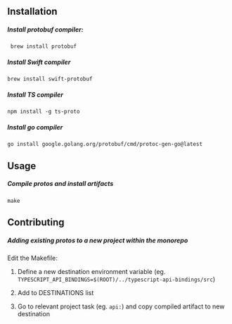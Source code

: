 
## Installation

##### Install protobuf compiler:

```
 brew install protobuf
```



##### Install Swift compiler

```
brew install swift-protobuf
```

##### Install TS compiler

```
npm install -g ts-proto
```

##### Install go compiler
```
go install google.golang.org/protobuf/cmd/protoc-gen-go@latest

```

## Usage

##### Compile protos and install artifacts

```
make
```

## Contributing

##### Adding existing protos to a new project within the monorepo

Edit the Makefile:

1. Define a new destination environment variable (eg. `TYPESCRIPT_API_BINDINGS=$(ROOT)/../typescript-api-bindings/src`)

2. Add to DESTINATIONS list

3. Go to relevant project task (eg. `api:`) and copy compiled artifact to new destination

